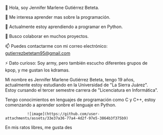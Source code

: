 
👋 Hola, soy Jennifer Marlene Gutiérrez Beteta.

👀 Me interesa aprender mas sobre la programación.

🌱 Actualmente estoy aprendiendo a programar en Python.

💞️ Busco colaborar en muchos proyectos.

📫 Puedes contactarme con mi correo electrónico:
gutierrezbetetam95@gmail.com


⚡ Dato curioso: Soy army, pero también escucho diferentes grupos de kpop, y me gustan los kdramas.

Mi nombre es Jennifer Marlene Gutiérrez Beteta, tengo 19 años, actualmente estoy estudiando en la Universidad de "La Sierra Juárez". Estoy cursando el tercer semestre carrera de "Licenciatura en Informática".

Tengo conocimientos en lenguajes de programación como C y C++, estoy comenzando a aprender sonbre el lenguaje en Python.


              ![image](https://github.com/user-attachments/assets/33e37a36-77a4-4d2f-97e5-3864b3f375b9)


En mis ratos libres, me gusta des
<!---
jenni-gb7/jenni-gb7 is a ✨ special ✨ repository because its `README.md` (this file) appears on your GitHub profile.
You can click the Preview link to take a look at your changes.
--->
